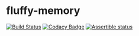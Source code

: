 # fluffy-memory
[![Build Status](https://travis-ci.org/jwg4/fluffy-memory.svg?branch=master)](https://travis-ci.org/jwg4/fluffy-memory)
[![Codacy Badge](https://api.codacy.com/project/badge/Grade/458ca7ef5a354387bee0a0a6816c1f14)](https://www.codacy.com/app/jack-grahl/fluffy-memory?utm_source=github.com&amp;utm_medium=referral&amp;utm_content=jwg4/fluffy-memory&amp;utm_campaign=Badge_Grade)
[![Assertible status](https://assertible.com/apis/260095d8-24d3-43f6-807f-12b12781a7ca/status?api_token=wOUbD8kOMz3jhbq0)](https://assertible.com/dashboard#/services/260095d8-24d3-43f6-807f-12b12781a7ca/results)
